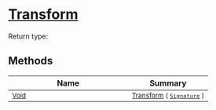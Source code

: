 # [Transform](./ComponentsToFeatures-100663580.md)


Return type:
## Methods

| Name | Summary | 
| --- | --- | 
| <sub>[Void](https://docs.microsoft.com/en-us/dotnet/api/System.Void)</sub><img width=200/>| <sub>[Transform](./ComponentsToFeatures-100663580.md) ( [`Signature`](./../../Signature.md) )</sub>| <br>


